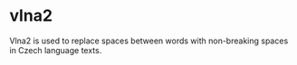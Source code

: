 # vlna2
Vlna2 is used to replace spaces between words with non-breaking spaces in Czech language texts.
